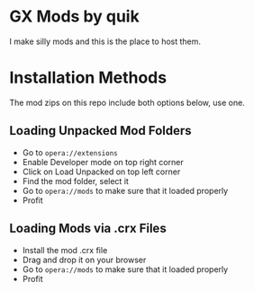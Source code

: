 # GX Mods by quik
I make silly mods and this is the place to host them.

# Installation Methods
The mod zips on this repo include both options below, use one.
## Loading Unpacked Mod Folders

- Go to `opera://extensions`
- Enable Developer mode on top right corner
- Click on Load Unpacked on top left corner
- Find the mod folder, select it
- Go to `opera://mods` to make sure that it loaded properly
- Profit

## Loading Mods via .crx Files

- Install the mod .crx file
- Drag and drop it on your browser
- Go to `opera://mods` to make sure that it loaded properly
- Profit
